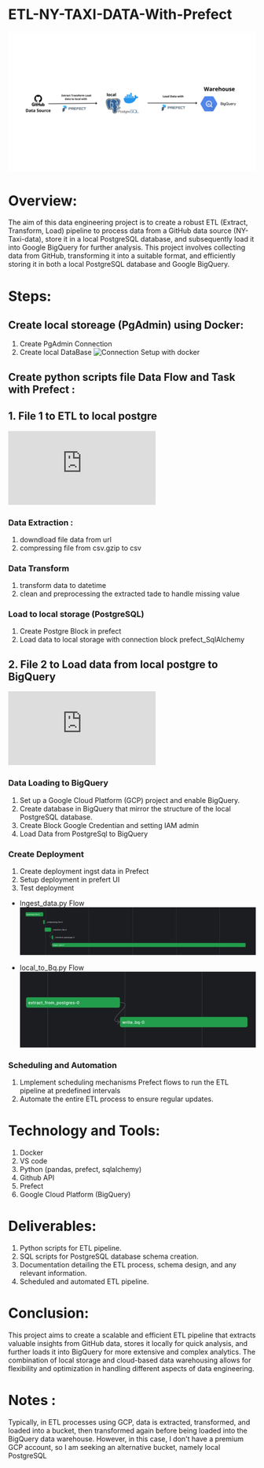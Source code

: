 # ETL-NY-TAXI-DATA-With-Prefect

![](https://github.com/Ujeeg/ETL-NY-TAXI-DATA-With-Prefect/blob/4d007f876becd48befa652d14a190e0f49dd17c3/Picture/RoadMap.png)


# Overview:

The aim of this data engineering project is to create a robust ETL (Extract, Transform, Load) pipeline to process data from a GitHub data source (NY-Taxi-data), store it in a local PostgreSQL database, and subsequently load it into Google BigQuery for further analysis. This project involves collecting data from GitHub, transforming it into a suitable format, and efficiently storing it in both a local PostgreSQL database and Google BigQuery.



# Steps:

## Create local storeage (PgAdmin) using Docker:
1. Create PgAdmin Connection
2. Create local DataBase
 ![Connection Setup with docker](https://github.com/Ujeeg/ETL-NY-TAXI-DATA-With-Prefect/blob/4d007f876becd48befa652d14a190e0f49dd17c3/local%20Storage/Setting%20Network%20Manually.yml)

## Create python scripts file Data Flow and Task with Prefect :
## 1. File 1 to ETL to local postgre
![Source Code](https://github.com/Ujeeg/ETL-NY-TAXI-DATA-With-Prefect/blob/8304d5483a3366f67cbdb33376de48a4c6b53b4f/ingest_data.py)

### Data Extraction :
1. downdload file data from url
2. compressing file from csv.gzip to csv

### Data Transform   
1. transform data to datetime
2. clean and preprocessing the extracted tade to handle missing value

### Load to local storage (PostgreSQL)
1. Create Postgre Block in prefect
2. Load data to local storage with connection block prefect_SqlAlchemy

## 2. File 2 to Load data from local postgre to BigQuery
![Source Code](https://github.com/Ujeeg/ETL-NY-TAXI-DATA-With-Prefect/blob/8304d5483a3366f67cbdb33376de48a4c6b53b4f/load_to_Bq.py)
### Data Loading to BigQuery
1. Set up a Google Cloud Platform (GCP) project and enable BigQuery.
2. Create database in BigQuery that mirror the structure of the local PostgreSQL database.
3. Create Block Google Credentian and setting IAM admin
4. Load Data from PostgreSql to BigQuery

### Create Deployment
1. Create deployment ingst data in Prefect
2. Setup deployment in prefert UI
3. Test deployment
- lngest_data.py Flow
![](https://github.com/Ujeeg/ETL-NY-TAXI-DATA-With-Prefect/blob/0471692e463e6d1585492497764b696c6fb79401/Picture/ingest%20data%20flow.jpg)

- local_to_Bq.py Flow
![](https://github.com/Ujeeg/ETL-NY-TAXI-DATA-With-Prefect/blob/main/Picture/Load_to_bq%20flow.jpg)



### Scheduling and Automation
1. Lmplement scheduling mechanisms  Prefect flows to run the ETL pipeline at predefined intervals
2. Automate the entire ETL process to ensure regular updates.

# Technology and Tools:
1. Docker
2. VS code
3. Python (pandas, prefect, sqlalchemy)
4. Github API
5. Prefect
6. Google Cloud Platform (BigQuery)

# Deliverables:
1. Python scripts for ETL pipeline.
2. SQL scripts for PostgreSQL database schema creation.
3. Documentation detailing the ETL process, schema design, and any relevant information.
4. Scheduled and automated ETL pipeline.

# Conclusion:
This project aims to create a scalable and efficient ETL pipeline that extracts valuable insights from GitHub data, stores it locally for quick analysis, and further loads it into BigQuery for more extensive and complex analytics. The combination of local storage and cloud-based data warehousing allows for flexibility and optimization in handling different aspects of data engineering. 

# Notes :
Typically, in ETL processes using GCP, data is extracted, transformed, and loaded into a bucket, then transformed again before being loaded into the BigQuery data warehouse. However, in this case, I don't have a premium GCP account, so I am seeking an alternative bucket, namely local PostgreSQL


   
